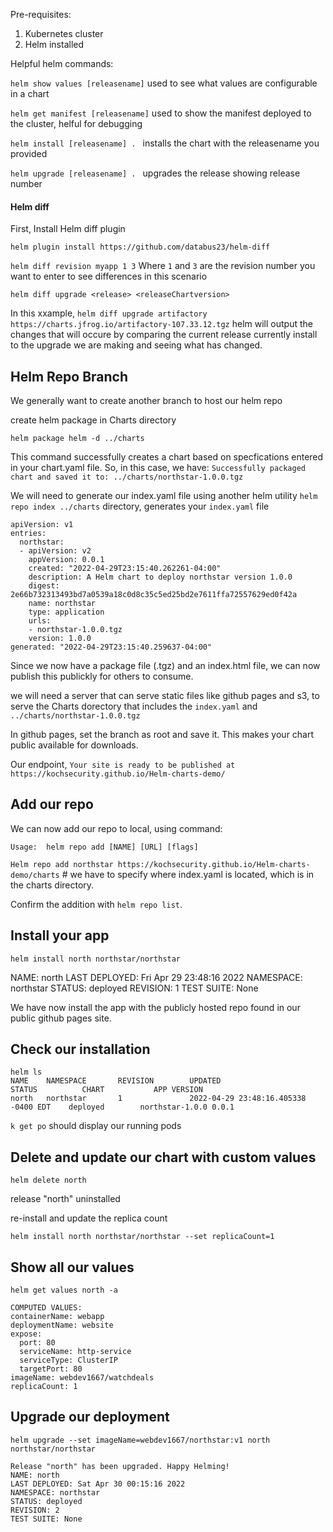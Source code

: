 Pre-requisites:

1) Kubernetes cluster
2) Helm installed

Helpful helm commands:

```helm show values [releasename]``` used to see what values are configurable in a chart

```helm get manifest [releasename]``` used to show the manifest deployed to the cluster, helful for debugging

```helm install [releasename] . ``` installs the chart with the releasename you provided

```helm upgrade [releasename] . ``` upgrades the release showing release number

#### Helm diff

First, Install Helm diff plugin

```helm plugin install https://github.com/databus23/helm-diff```


```helm diff revision myapp 1 3``` Where ```1``` and ```3``` are the revision number you want to enter to see differences in this scenario

```helm diff upgrade <release> <releaseChartversion>```

In this xxample, ```helm diff upgrade artifactory https://charts.jfrog.io/artifactory-107.33.12.tgz``` helm will output the changes that will occure by comparing the current release currently install to the upgrade we are making and seeing what has changed.


## Helm Repo Branch

We generally want to create another branch to host our helm repo

create helm package in Charts directory

```helm package helm -d ../charts```

This command successfully creates a chart based on specfications entered in your chart.yaml file. So, in this case, we have:
```Successfully packaged chart and saved it to: ../charts/northstar-1.0.0.tgz```

We will need to generate our index.yaml file using another helm utility ```helm repo index ../charts``` directory, generates your ```index.yaml``` file

```
apiVersion: v1
entries:
  northstar:
  - apiVersion: v2
    appVersion: 0.0.1
    created: "2022-04-29T23:15:40.262261-04:00"
    description: A Helm chart to deploy northstar version 1.0.0
    digest: 2e66b732313493bd7a0539a18c0d8c35c5ed25bd2e7611ffa72557629ed0f42a
    name: northstar
    type: application
    urls:
    - northstar-1.0.0.tgz
    version: 1.0.0
generated: "2022-04-29T23:15:40.259637-04:00"
```

Since we now have a package file (.tgz) and an index.html file, we can now publish this publickly for others to consume.

we will need a server that can serve static files like github pages and s3, to serve the Charts dorectory that includes the ```index.yaml``` and ```../charts/northstar-1.0.0.tgz```

In github pages, set the branch as root and save it. This makes your chart public available for downloads.

Our endpoint, 
```Your site is ready to be published at https://kochsecurity.github.io/Helm-charts-demo/```


## Add our repo

We can now add our repo to local, using command:

```Usage:  helm repo add [NAME] [URL] [flags]```

```Helm repo add northstar https://kochsecurity.github.io/Helm-charts-demo/charts```  # we have to specify where index.yaml is located, which is in the charts directory.

Confirm the addition with ```helm repo list```.

## Install your app


```helm install north northstar/northstar```

NAME: north
LAST DEPLOYED: Fri Apr 29 23:48:16 2022
NAMESPACE: northstar
STATUS: deployed
REVISION: 1
TEST SUITE: None

We have now install the app with the publicly hosted repo found in our public github pages site.


## Check our installation

```
helm ls
NAME    NAMESPACE       REVISION        UPDATED                                 STATUS          CHART           APP VERSION
north   northstar       1               2022-04-29 23:48:16.405338 -0400 EDT    deployed        northstar-1.0.0 0.0.1      

```

```k get po``` should display our running pods

## Delete and update our chart with custom values

```helm delete north```

release "north" uninstalled

re-install and update the replica count

```helm install north northstar/northstar --set replicaCount=1```


## Show all our values

```helm get values north -a```

```
COMPUTED VALUES:
containerName: webapp
deploymentName: website
expose:
  port: 80
  serviceName: http-service
  serviceType: ClusterIP
  targetPort: 80
imageName: webdev1667/watchdeals
replicaCount: 1
```

## Upgrade our deployment

```helm upgrade --set imageName=webdev1667/northstar:v1 north northstar/northstar```

```
Release "north" has been upgraded. Happy Helming!
NAME: north
LAST DEPLOYED: Sat Apr 30 00:15:16 2022
NAMESPACE: northstar
STATUS: deployed
REVISION: 2
TEST SUITE: None
```